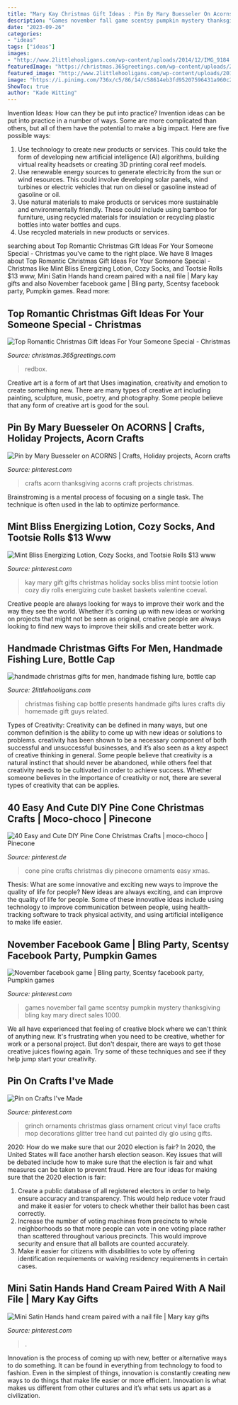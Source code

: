 ```yaml
---
title: "Mary Kay Christmas Gift Ideas : Pin By Mary Buesseler On Acorns"
description: "Games november fall game scentsy pumpkin mystery thanksgiving bling kay mary direct sales 1000"
date: "2023-09-26"
categories:
- "ideas"
tags: ["ideas"]
images:
- "http://www.2littlehooligans.com/wp-content/uploads/2014/12/IMG_9184.jpg"
featuredImage: "https://christmas.365greetings.com/wp-content/uploads/2012/11/romantic-christmas-gift-ideas-06.jpg"
featured_image: "http://www.2littlehooligans.com/wp-content/uploads/2014/12/IMG_9184.jpg"
image: "https://i.pinimg.com/736x/c5/86/14/c58614eb3fd95207596431a960c2a6c0.jpg"
ShowToc: true
author: "Kade Witting"
---
```



Invention Ideas: How can they be put into practice?
Invention ideas can be put into practice in a number of ways. Some are more complicated than others, but all of them have the potential to make a big impact. Here are five possible ways: 
1. Use technology to create new products or services. This could take the form of developing new artificial intelligence (AI) algorithms, building virtual reality headsets or creating 3D printing coral reef models.
2. Use renewable energy sources to generate electricity from the sun or wind resources. This could involve developing solar panels, wind turbines or electric vehicles that run on diesel or gasoline instead of gasoline or oil. 
3. Use natural materials to make products or services more sustainable and environmentally friendly. These could include using bamboo for furniture, using recycled materials for insulation or recycling plastic bottles into water bottles and cups. 
4. Use recycled materials in new products or services.

	

		
searching about Top Romantic Christmas Gift Ideas For Your Someone Special - Christmas you've came to the right place. We have 8 Images about Top Romantic Christmas Gift Ideas For Your Someone Special - Christmas like Mint Bliss Energizing Lotion, Cozy Socks, and Tootsie Rolls $13 www, Mini Satin Hands hand cream paired with a nail file | Mary kay gifts and also November facebook game | Bling party, Scentsy facebook party, Pumpkin games. Read more:
		
    
## Top Romantic Christmas Gift Ideas For Your Someone Special - Christmas

<img loading=lazy src="https://christmas.365greetings.com/wp-content/uploads/2012/11/romantic-christmas-gift-ideas-06.jpg" onerror="this.onerror=null;this.src='https://tse2.mm.bing.net/th?id=OIP.l31FTn7JIM9ZT_iCvmTRbwHaLC&amp;pid=15.1';" alt="Top Romantic Christmas Gift Ideas For Your Someone Special - Christmas">

_Source: christmas.365greetings.com_

>redbox. 

	

Creative art is a form of art that Uses imagination, creativity and emotion to create something new. There are many types of creative art including painting, sculpture, music, poetry, and photography. Some people believe that any form of creative art is good for the soul.

    
## Pin By Mary Buesseler On ACORNS | Crafts, Holiday Projects, Acorn Crafts

<img loading=lazy src="https://i.pinimg.com/originals/5b/a5/e3/5ba5e371f9b6c9bbf13380b218876f17.jpg" onerror="this.onerror=null;this.src='https://tse4.mm.bing.net/th?id=OIP.0fvzjqZJjvufW4nxLJCs0wHaDr&amp;pid=15.1';" alt="Pin by Mary Buesseler on ACORNS | Crafts, Holiday projects, Acorn crafts">

_Source: pinterest.com_

>crafts acorn thanksgiving acorns craft projects christmas. 

	

Brainstroming is a mental process of focusing on a single task. The technique is often used in the lab to optimize performance.

    
## Mint Bliss Energizing Lotion, Cozy Socks, And Tootsie Rolls $13 Www

<img loading=lazy src="https://i.pinimg.com/originals/75/49/9c/75499c1a14743a1e557a3c77c3a6d5ea.jpg" onerror="this.onerror=null;this.src='https://tse1.mm.bing.net/th?id=OIP.Hp_612aJnWKXrQktELDpagHaNK&amp;pid=15.1';" alt="Mint Bliss Energizing Lotion, Cozy Socks, and Tootsie Rolls $13 www">

_Source: pinterest.com_

>kay mary gift gifts christmas holiday socks bliss mint tootsie lotion cozy diy rolls energizing cute basket baskets valentine coeval. 

	

Creative people are always looking for ways to improve their work and the way they see the world. Whether it’s coming up with new ideas or working on projects that might not be seen as original, creative people are always looking to find new ways to improve their skills and create better work.

    
## Handmade Christmas Gifts For Men, Handmade Fishing Lure, Bottle Cap

<img loading=lazy src="http://www.2littlehooligans.com/wp-content/uploads/2014/12/IMG_9184.jpg" onerror="this.onerror=null;this.src='https://tse1.mm.bing.net/th?id=OIP.yL689YvqR2gEpxgTLwmrHgHaLG&amp;pid=15.1';" alt="handmade christmas gifts for men, handmade fishing lure, bottle cap">

_Source: 2littlehooligans.com_

>christmas fishing cap bottle presents handmade gifts lures crafts diy homemade gift guys related. 

	

Types of Creativity:
Creativity can be defined in many ways, but one common definition is the ability to come up with new ideas or solutions to problems. creativity has been shown to be a necessary component of both successful and unsuccessful businesses, and it’s also seen as a key aspect of creative thinking in general. Some people believe that creativity is a natural instinct that should never be abandoned, while others feel that creativity needs to be cultivated in order to achieve success. Whether someone believes in the importance of creativity or not, there are several types of creativity that can be applies.

    
## 40 Easy And Cute DIY Pine Cone Christmas Crafts | Moco-choco | Pinecone

<img loading=lazy src="https://i.pinimg.com/736x/c5/86/14/c58614eb3fd95207596431a960c2a6c0.jpg" onerror="this.onerror=null;this.src='https://tse2.mm.bing.net/th?id=OIP.X8aTbRLaMkEWev9kKujJyAHaHa&amp;pid=15.1';" alt="40 Easy and Cute DIY Pine Cone Christmas Crafts | moco-choco | Pinecone">

_Source: pinterest.de_

>cone pine crafts christmas diy pinecone ornaments easy xmas. 

	

Thesis: What are some innovative and exciting new ways to improve the quality of life for people?
New ideas are always exciting, and can improve the quality of life for people. Some of these innovative ideas include using technology to improve communication between people, using health-tracking software to track physical activity, and using artificial intelligence to make life easier.

    
## November Facebook Game | Bling Party, Scentsy Facebook Party, Pumpkin Games

<img loading=lazy src="https://i.pinimg.com/originals/3b/c9/22/3bc92283cb2d7a95c01fd72da89a8d1d.jpg" onerror="this.onerror=null;this.src='https://tse4.mm.bing.net/th?id=OIP.ar9dbtS3HgxvfKVSdeI6zgHaHa&amp;pid=15.1';" alt="November facebook game | Bling party, Scentsy facebook party, Pumpkin games">

_Source: pinterest.com_

>games november fall game scentsy pumpkin mystery thanksgiving bling kay mary direct sales 1000. 

	

We all have experienced that feeling of creative block where we can't think of anything new. It's frustrating when you need to be creative, whether for work or a personal project. But don't despair, there are ways to get those creative juices flowing again. Try some of these techniques and see if they help jump start your creativity.

    
## Pin On Crafts I&#039;ve Made

<img loading=lazy src="https://i.pinimg.com/736x/42/c1/74/42c174b0fd7becbaf830f827e0e24336--cricut-ornaments-grinch-ornaments.jpg" onerror="this.onerror=null;this.src='https://tse1.mm.bing.net/th?id=OIP.nSNpZZcwADVeDOqnttNHxgHaJ3&amp;pid=15.1';" alt="Pin on Crafts I&#039;ve Made">

_Source: pinterest.com_

>grinch ornaments christmas glass ornament cricut vinyl face crafts mop decorations glitter tree hand cut painted diy glo using gifts. 

	

2020: How do we make sure that our 2020 election is fair?
In 2020, the United States will face another harsh election season. Key issues that will be debated include how to make sure that the election is fair and what measures can be taken to prevent fraud. Here are four ideas for making sure that the 2020 election is fair: 
1. Create a public database of all registered electors in order to help ensure accuracy and transparency. This would help reduce voter fraud and make it easier for voters to check whether their ballot has been cast correctly. 
2. Increase the number of voting machines from precincts to whole neighborhoods so that more people can vote in one voting place rather than scattered throughout various precincts. This would improve security and ensure that all ballots are counted accurately. 
3. Make it easier for citizens with disabilities to vote by offering identification requirements or waiving residency requirements in certain cases.

    
## Mini Satin Hands Hand Cream Paired With A Nail File | Mary Kay Gifts

<img loading=lazy src="https://i.pinimg.com/originals/c7/cd/2d/c7cd2dbc3b809d3454bee31d790d2aea.jpg" onerror="this.onerror=null;this.src='https://tse4.mm.bing.net/th?id=OIP.UYbf8k81p-y1hpU87VsnVgAAAA&amp;pid=15.1';" alt="Mini Satin Hands hand cream paired with a nail file | Mary kay gifts">

_Source: pinterest.com_

>. 

	

Innovation is the process of coming up with new, better or alternative ways to do something. It can be found in everything from technology to food to fashion. Even in the simplest of things, innovation is constantly creating new ways to do things that make life easier or more efficient. Innovation is what makes us different from other cultures and it’s what sets us apart as a civilization.

